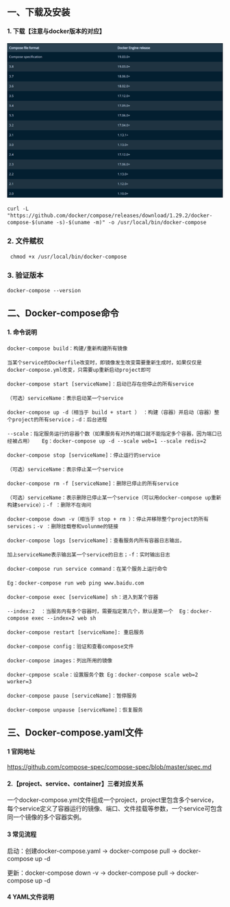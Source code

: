 ## 一、下载及安装

#### 1. 下载【注意与docker版本的对应】

![版本对应](./images/版本对应.png)

```shell
curl -L "https://github.com/docker/compose/releases/download/1.29.2/docker-compose-$(uname -s)-$(uname -m)" -o /usr/local/bin/docker-compose          
```

### 2. 文件赋权

```shell
 chmod +x /usr/local/bin/docker-compose   
```

### 3. 验证版本

```shell
docker-compose --version
```

## 二、Docker-compose命令

#### 1. 命令说明

```shell
docker-compose build：构建/重新构建所有镜像

当某个service的Dockerfile改变时，即镜像发生改变需要重新生成时，如果仅仅是docker-compose.yml改变，只需要up重新启动project即可

docker-compose start [serviceName]：启动已存在但停止的所有service

（可选）serviceName：表示启动某一个service

docker-compose up -d（相当于 build + start ） ：构建（容器）并启动（容器）整个project的所有service；-d：后台进程

--scale：指定服务运行的容器个数（如果服务有对外的端口就不能指定多个容器，因为端口已经被占用）   Eg：docker-compose up -d --scale web=1 --scale redis=2

docker-compose stop [serviceName]：停止运行的service

（可选）serviceName：表示停止某一个service

docker-compose rm -f [serviceName]：删除已停止的所有service

（可选）serviceName：表示删除已停止某一个service（可以用docker-compose up重新构建service）；-f ：删除不在询问

docker-compose down -v（相当于 stop + rm ）：停止并移除整个project的所有services；-v ：删除挂载卷和volunme的链接

docker-compose logs [serviceName]：查看服务内所有容器日志输出，

加上serviceName表示输出某一个service的日志；-f：实时输出日志

docker-compose run service command：在某个服务上运行命令

Eg：docker-compose run web ping www.baidu.com

docker-compose exec [serviceName] sh：进入到某个容器

--index:2  ：当服务内有多个容器时，需要指定第几个，默认是第一个  Eg：docker-compose exec --index=2 web sh

docker-compose restart [serviceName]: 重启服务

docker-compose config：验证和查看compose文件

docker-compose images：列出所用的镜像

docker-cpmpose scale：设置服务个数 Eg：docker-compose scale web=2 worker=3 

docker-compose pause [serviceName]：暂停服务

docker-compose unpause [serviceName]：恢复服务
```

## 三、Docker-compose.yaml文件

#### 1 官网地址

https://github.com/compose-spec/compose-spec/blob/master/spec.md

#### 2.【project、service、container】三者对应关系

一个docker-compose.yml文件组成一个project，project里包含多个service，每个service定义了容器运行的镜像、端口、文件挂载等参数，一个service可包含同一个镜像的多个容器实例。

#### 3 常见流程

启动：创建docker-compose.yaml -> docker-compose pull -> docker-compose up -d

更新：docker-compose down -v -> docker-compose pull -> docker-compose up -d

#### 4 YAML文件说明


